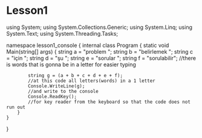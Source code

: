 # Lesson1
using System;
using System.Collections.Generic;
using System.Linq;
using System.Text;
using System.Threading.Tasks;

namespace lesson1_console
{
    internal class Program
    {
        static void Main(string[] args)
        {
            string a = "problem ";
            string b = "belirlemek ";
            string c = "için ";
            string d = "şu ";
            string e = "sorular ";
            string f = "sorulabilir";
           //there is words that is gonna be in a letter for easier typing


            string g = (a + b + c + d + e + f);
            //at this code all letters(words) in a 1 letter
            Console.WriteLine(g);
            //and write to the console
            Console.ReadKey();
            //for key reader from the keyboard so that the code does not run out
        }
    }
}

